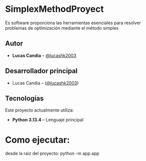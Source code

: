# SimplexMethodProyect
Es software proporciona las herramientas esenciales para resolver problemas de optimización mediante el método simplex

## Autor

- **Lucas Candia** – [@lucashk2003](https://github.com/lucashk2003)

## Desarrollador principal
- Lucas Candia – ([@lucashk2003](https://github.com/lucashk2003))

## Tecnologías

Este proyecto actualmente utiliza:

- **Python 3.13.4** – Lenguaje principal

# Como ejecutar:
desde la raiz del proyecto: python -m app.app

